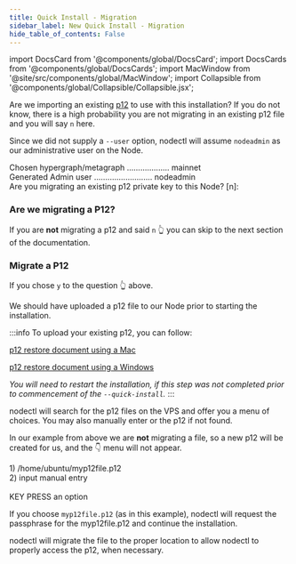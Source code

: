 ```yaml
---
title: Quick Install - Migration 
sidebar_label: New Quick Install - Migration
hide_table_of_contents: False
---
```

<intro-end />

import DocsCard from '@components/global/DocsCard';
import DocsCards from '@components/global/DocsCards';
import MacWindow from '@site/src/components/global/MacWindow';
import Collapsible from '@components/global/Collapsible/Collapsible.jsx';

<head>
  <title>Constellation Network Automation with nodectl</title>
  <meta
    name="description"
    content="nodectl new quick installation"
  />
</head>

Are we importing an existing [p12](/validate/validator/p12) to use with this installation?  If you do not know, there is a high probability you are not migrating in an existing p12 file and you will say `n` here.

Since we did not supply a `--user` option, nodectl will assume `nodeadmin` as our administrative user on the Node.

<MacWindow>
Chosen hypergraph/metagraph ................... mainnet<br />
  Generated Admin user .......................... nodeadmin<br />
  Are you migrating an existing p12 private key to this Node? [n]:<br />
</MacWindow>

### Are we migrating a P12? 

If you are **not** migrating a p12 and said `n` 👆 you can skip to the next section of the documentation.

### Migrate a P12
If you chose `y` to the question 👆 above.

We should have uploaded a p12 file to our Node prior to starting the installation.  

:::info
To upload your existing p12, you can follow:

[p12 restore document using a Mac](/validate/resources/p12backup-mac#restore-p12-file)

[p12 restore document using a Windows](/validate/resources/p12backup-win#restoring-your-p12)

*You will need to restart the installation, if this step was not completed prior to commencement of the `--quick-install`.*
:::

nodectl will search for the p12 files on the VPS and offer you a menu of choices.  You may also manually enter or the p12 if not found.  

In our example from above we are **not** migrating a file, so a new p12 will be created for us, and the 👇 menu will not appear. 

<MacWindow>
  1) /home/ubuntu/myp12file.p12  <br />        
  2) input manual entry<br />
<br />
  KEY PRESS an option<br />
</MacWindow>

If you choose `myp12file.p12` (as in this example), nodectl will request the passphrase for the myp12file.p12 and continue the installation.  

nodectl will migrate the file to the proper location to allow nodectl to properly access the p12, when necessary.